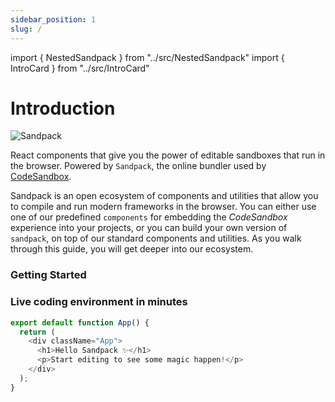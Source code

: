 ```yaml
---
sidebar_position: 1
slug: /
---
```


import { NestedSandpack } from "../src/NestedSandpack"
import { IntroCard } from "../src/IntroCard"

# Introduction

![Sandpack](/img/opening.jpg)

React components that give you the power of editable sandboxes that run in the
browser. Powered by `Sandpack`, the online bundler used by
[CodeSandbox](https://codesandbox.io/).

Sandpack is an open ecosystem of components and utilities that allow you to
compile and run modern frameworks in the browser. You can either use one of our
predefined `components` for embedding the _CodeSandbox_ experience into your
projects, or you can build your own version of `sandpack`, on top of our
standard components and utilities. As you walk through this guide, you will get
deeper into our ecosystem.

### Getting Started

<div class="intro-section">
  <IntroCard title="Install" description="Learn how to add Sandpack to your projects and start coding in minutes." href="/docs/getting-started/install" actionText="Access &#8594;" />
  
  <IntroCard title="Components" description="A full listing and description of all Sandpack capabilities, such as console, tests and preview components" href="/docs/advanced-usage/components" actionText="Access &#8594;" />

  <IntroCard title="Advanced Usage" description="An overview of some Sandpack capabilities and how to extend its API." href="/docs/advanced-usage/provider" actionText="Access &#8594;" />

  <IntroCard title="Sandpack Theme Builder" description="Design and customize your own theme, among other Sandpack presets." href="https://sandpack.codesandbox.io/theme" actionText="Try it now" external />
</div>



### Live coding environment in minutes

```js sandpack
export default function App() {
  return (
    <div className="App">
      <h1>Hello Sandpack ✨</h1>
      <p>Start editing to see some magic happen!</p>
    </div>
  );
}
```
